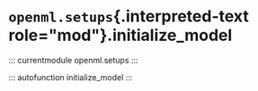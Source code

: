 # `openml.setups`{.interpreted-text role="mod"}.initialize_model

::: currentmodule
openml.setups
:::

::: autofunction
initialize_model
:::

<div class="clearer"></div>
